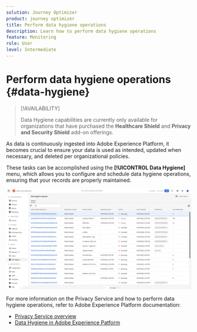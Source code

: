 ```yaml
---
solution: Journey Optimizer
product: journey optimizer
title: Perform data hygiene operations
description: Learn how to perform data hygiene operations
feature: Monitoring
role: User
level: Intermediate
---
```

# Perform data hygiene operations {#data-hygiene}

>[!AVAILABILITY]
>
>Data Hygiene capabilities are currently only available for organizations that have purchased the **Healthcare Shield** and **Privacy and Security Shield** add-on offerings.


As data is continuously ingested into Adobe Experience Platform, it becomes crucial to ensure your data is used as intended, updated when necessary, and deleted per organizational policies.

These tasks can be accomplished using the **[!UICONTROL Data Hygiene]** menu, which allows you to configure and schedule data hygiene operations, ensuring that your records are properly maintained.

![](assets/data-hygiene.png)

For more information on the Privacy Service and how to perform data hygiene operations, refer to Adobe Experience Platform documentation:

* [Privacy Service overview](https://experienceleague.adobe.com/docs/experience-platform/privacy/home.html)
* [Data Hygiene in Adobe Experience Patform](https://experienceleague.adobe.com/docs/experience-platform/hygiene/home.html?lang=en)
